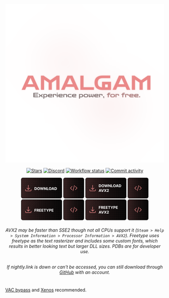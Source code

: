 <div align="center">

  ![Amalgam](.github/assets/logo.png)
  <!---
  not sure about this, maybe we could make our own api
-->
  [![Stars](https://img.shields.io/github/stars/rei-2/Amalgam?style=for-the-badge&color=white&logo=github)](/../../stargazers)
  [![Discord](https://img.shields.io/discord/1227898008373297223?style=for-the-badge&color=blue&labelColor=grey&label=Discord&logo=discord)](https://discord.gg/RbP9DfkUhe)
  [![Workflow status](https://img.shields.io/github/actions/workflow/status/rei-2/Amalgam/msbuild.yml?branch=master&style=for-the-badge)](/../../actions)
  [![Commit activity](https://img.shields.io/github/commit-activity/m/rei-2/Amalgam?style=for-the-badge)](/../../commits/)
  
  [![Download](.github/assets/download.png?cachebust=1)](https://nightly.link/rei-2/Amalgam/workflows/msbuild/master/Amalgamx64Release.zip)
  [![PDB](.github/assets/pdb.png)](https://nightly.link/rei-2/Amalgam/workflows/msbuild/master/Amalgamx64ReleasePDB.zip)
  [![Download AVX2](.github/assets/download_avx2.png?cachebust=1)](https://nightly.link/rei-2/Amalgam/workflows/msbuild/master/Amalgamx64ReleaseAVX2.zip)
  [![PDB AVX2](.github/assets/pdb.png)](https://nightly.link/rei-2/Amalgam/workflows/msbuild/master/Amalgamx64ReleaseAVX2PDB.zip)
  <br>
  [![Freetype](.github/assets/freetype.png?cachebust=1)](https://nightly.link/rei-2/Amalgam/workflows/msbuild/master/Amalgamx64ReleaseFreetype.zip)
  [![PDB Freetype](.github/assets/pdb.png)](https://nightly.link/rei-2/Amalgam/workflows/msbuild/master/Amalgamx64ReleaseFreetypePDB.zip)
  [![Freetype AVX2](.github/assets/freetype_avx2.png?cachebust=1)](https://nightly.link/rei-2/Amalgam/workflows/msbuild/master/Amalgamx64ReleaseFreetypeAVX2.zip)
  [![PDB Freetype AVX2](.github/assets/pdb.png)](https://nightly.link/rei-2/Amalgam/workflows/msbuild/master/Amalgamx64ReleaseFreetypeAVX2PDB.zip)

  ###### AVX2 may be faster than SSE2 though not all CPUs support it (`Steam > Help > System Information > Processor Information > AVX2`). Freetype uses freetype as the text rasterizer and includes some custom fonts, which results in better looking text but larger DLL sizes. PDBs are for developer use.
  ###### If nightly.link is down or can't be accessed, you can still download through [GitHub](https://github.com/rei-2/Amalgam/actions) with an account.

</div>

#

[VAC bypass](https://github.com/danielkrupinski/VAC-Bypass-Loader) and [Xenos](https://github.com/DarthTon/Xenos/releases) recommended. 
